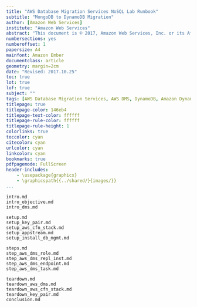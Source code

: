 ```yaml
---
title: "AWS Database Migration Services NoSQL Lab Runbook"
subtitle: "MongoDB to DynamoDB Migration"
author: [Amazon Web Services]
institute: "Amazon Web Services"
abstract: "This document is © 2017, Amazon Web Services, Inc. or its Affiliates. All rights reserved."
numbersections: yes
numberoffset: 1
papersize: A4
mainfont: Amazon Ember
documentclass: article
geometry: margin=2cm
date: "Revised: 2017.10.25"
toc: true
lot: true
lof: true
subject: ""
tags: [AWS Database Migration Services, AWS DMS, DynamoDB, Amazon DynamoDB, MongoDB, NoSQL]
titlepage: true
titlepage-color: 146eb4
titlepage-text-color: ffffff
titlepage-rule-color: ffffff
titlepage-rule-height: 1
colorlinks: true
toccolor: cyan
citecolor: cyan
urlcolor: cyan
linkcolor: cyan
bookmarks: true
pdfpagemode: FullScreen
header-includes:
    - \usepackage{graphicx}
    - \graphicspath{{../shared/}{images/}}
...
```


```include
intro.md
intro_objective.md
intro_dms.md
```

```include
setup.md
setup_key_pair.md
setup_aws_cfn_stack.md
setup_appstream.md
setup_install_db_mgmt.md
```

```include
steps.md
step_aws_dms_role.md
step_aws_dms_repl_inst.md
step_aws_dms_endpoint.md
step_aws_dms_task.md
```

```include
teardown.md
teardown_aws_dms.md
teardown_aws_cfn_stack.md
teardown_key_pair.md
conclusion.md
```